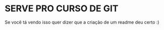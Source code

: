 # SERVE PRO CURSO DE GIT


Se você tá vendo isso quer dizer que a criação de um readme deu certo :)
